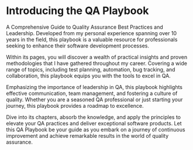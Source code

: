 # Introducing the QA Playbook

A Comprehensive Guide to Quality Assurance Best Practices and Leadership. Developed from my personal experience spanning over 10 years in the field, this playbook is a valuable resource for professionals seeking to enhance their software development processes.

Within its pages, you will discover a wealth of practical insights and proven methodologies that I have gathered throughout my career. Covering a wide range of topics, including test planning, automation, bug tracking, and collaboration, this playbook equips you with the tools to excel in QA.

Emphasizing the importance of leadership in QA, this playbook highlights effective communication, team management, and fostering a culture of quality. Whether you are a seasoned QA professional or just starting your journey, this playbook provides a roadmap to excellence.

Dive into its chapters, absorb the knowledge, and apply the principles to elevate your QA practices and deliver exceptional software products. Let this QA Playbook be your guide as you embark on a journey of continuous improvement and achieve remarkable results in the world of quality assurance.
